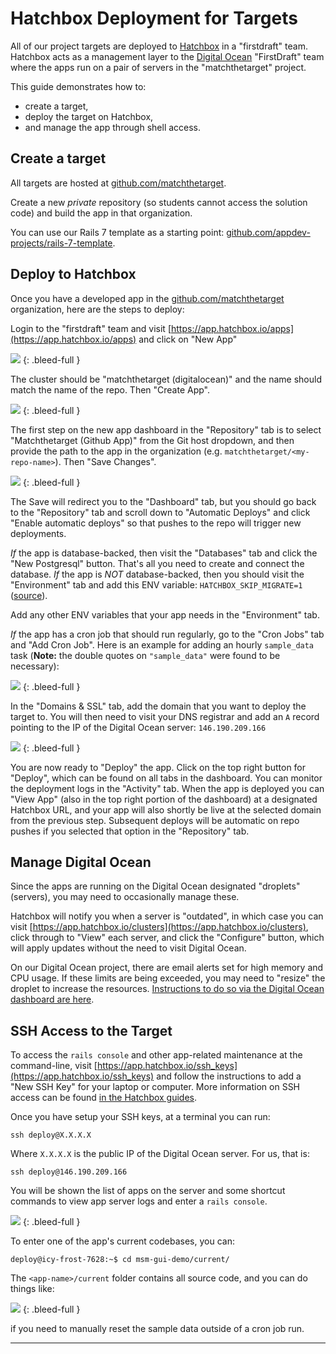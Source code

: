 # Hatchbox Deployment for Targets

All of our project targets are deployed to [Hatchbox](https://hatchbox.io/) in a "firstdraft" team. Hatchbox acts as a management layer to the [Digital Ocean](https://cloud.digitalocean.com/projects) "FirstDraft" team where the apps run on a pair of servers in the "matchthetarget" project.

This guide demonstrates how to:

- create a target,
- deploy the target on Hatchbox,
- and manage the app through shell access.

## Create a target

All targets are hosted at [github.com/matchthetarget](https://github.com/matchthetarget).

Create a new _private_ repository (so students cannot access the solution code) and build the app in that organization.

You can use our Rails 7 template as a starting point: [github.com/appdev-projects/rails-7-template](https://github.com/appdev-projects/rails-7-template).

## Deploy to Hatchbox

Once you have a developed app in the [github.com/matchthetarget](https://github.com/matchthetarget) organization, here are the steps to deploy:

Login to the "firstdraft" team and visit [https://app.hatchbox.io/apps](https://app.hatchbox.io/apps) and click on "New App"

![](/assets/hatchbox-new-app.png)
{: .bleed-full }

The cluster should be "matchthetarget (digitalocean)" and the name should match the name of the repo. Then "Create App".

![](/assets/hatchbox-new-app-name.png)
{: .bleed-full }

The first step on the new app dashboard in the "Repository" tab is to select "Matchthetarget (Github App)" from the Git host dropdown, and then provide the path to the app in the organization (e.g. `matchthetarget/<my-repo-name>`). Then "Save Changes".

![](/assets/hatchbox-new-app-repo-connect.png)
{: .bleed-full }

The Save will redirect you to the "Dashboard" tab, but you should go back to the "Repository" tab and scroll down to "Automatic Deploys" and click "Enable automatic deploys" so that pushes to the repo will trigger new deployments.

_If_ the app is database-backed, then visit the "Databases" tab and click the "New Postgresql" button. That's all you need to create and connect the database. _If_ the app is _NOT_ database-backed, then you should visit the "Environment" tab and add this ENV variable: `HATCHBOX_SKIP_MIGRATE=1` ([source](https://hatchbox.relationkit.io/articles/42-how-does-hatchbox-run-rails-migrations)).

Add any other ENV variables that your app needs in the "Environment" tab.

_If_ the app has a cron job that should run regularly, go to the "Cron Jobs" tab and "Add Cron Job". Here is an example for adding an hourly `sample_data` task (**Note:** the double quotes on `"sample_data"` were found to be necessary):

![](/assets/hatchbox-new-app-cron-job.png)
{: .bleed-full }

In the "Domains & SSL" tab, add the domain that you want to deploy the target to. You will then need to visit your DNS registrar and add an `A` record pointing to the IP of the Digital Ocean server: `146.190.209.166`

![](/assets/hatchbox-new-app-add-domain.png)
{: .bleed-full }

You are now ready to "Deploy" the app. Click on the top right button for "Deploy", which can be found on all tabs in the dashboard. You can monitor the deployment logs in the "Activity" tab. When the app is deployed you can "View App" (also in the top right portion of the dashboard) at a designated Hatchbox URL, and your app will also shortly be live at the selected domain from the previous step. Subsequent deploys will be automatic on repo pushes if you selected that option in the "Repository" tab.

## Manage Digital Ocean

Since the apps are running on the Digital Ocean designated "droplets" (servers), you may need to occasionally manage these.

Hatchbox will notify you when a server is "outdated", in which case you can visit [https://app.hatchbox.io/clusters](https://app.hatchbox.io/clusters), click through to "View" each server, and click the "Configure" button, which will apply updates without the need to visit Digital Ocean.

On our Digital Ocean project, there are email alerts set for high memory and CPU usage. If these limits are being exceeded, you may need to "resize" the droplet to increase the resources. [Instructions to do so via the Digital Ocean dashboard are here](https://docs.digitalocean.com/products/droplets/how-to/resize/).

## SSH Access to the Target

To access the `rails console` and other app-related maintenance at the command-line, visit [https://app.hatchbox.io/ssh_keys](https://app.hatchbox.io/ssh_keys) and follow the instructions to add a "New SSH Key" for your laptop or computer. More information on SSH access can be found [in the Hatchbox guides](https://hatchbox.gitbook.io/hatchbox/servers).

Once you have setup your SSH keys, at a terminal you can run:

```
ssh deploy@X.X.X.X
```

Where `X.X.X.X` is the public IP of the Digital Ocean server. For us, that is:

```
ssh deploy@146.190.209.166
```

You will be shown the list of apps on the server and some shortcut commands to view app server logs and enter a `rails console`.

![](/assets/hatchbox-ssh-login.png)
{: .bleed-full }

To enter one of the app's current codebases, you can:

```
deploy@icy-frost-7628:~$ cd msm-gui-demo/current/
```

The `<app-name>/current` folder contains all source code, and you can do things like:

![](/assets/hatchbox-ssh-sample-data.png)
{: .bleed-full }

if you need to manually reset the sample data outside of a cron job run.

---
